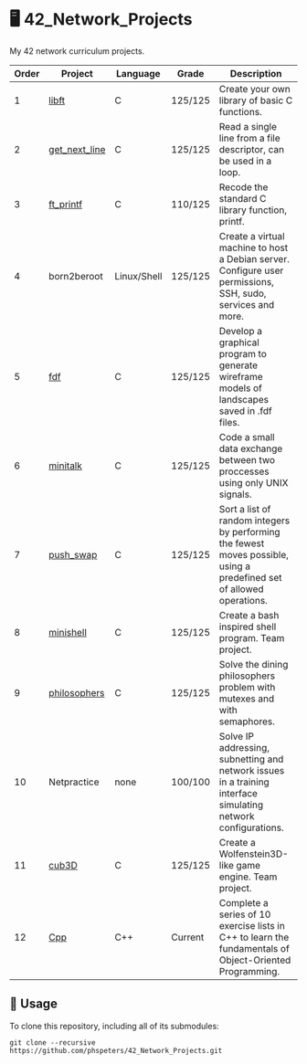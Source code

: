 # 🖥️ 42_Network_Projects

My 42 network curriculum projects.

|	Order	| Project       												                          |	Language	  |	Grade	  |	Description																											                                                        	|
|-------|-----------------------------------------------------------------|-------------|---------|---------------------------------------------------------------------------------------------------------------------------|
|	1		  |	[libft](https://github.com/phspeters/libft)					            |	C			      |	125/125	|	Create your own library of basic C functions.														                                        					|
|	2		  |	[get_next_line](https://github.com/phspeters/get_next_line)	    |	C			      |	125/125	| Read a single line from a file descriptor, can be used in a loop.							                														|
|	3		  |	[ft_printf](https://github.com/phspeters/ft_printf)			        |	C			      |	110/125	|	Recode the standard C library function, printf.													                                                  |
|	4		  |	born2beroot													                            |	Linux/Shell	|	125/125	|	Create a virtual machine to host a Debian server. Configure user permissions, SSH, sudo, services and more.			        	|
|	5		  |	[fdf](https://github.com/phspeters/fdf)						              |	C			      |	125/125	|	Develop a graphical program to generate wireframe models of landscapes saved in .fdf files.				                				|
|	6		  |	[minitalk](https://github.com/phspeters/minitalk)			          |	C			      |	125/125	|	Code a small data exchange between two proccesses using only UNIX signals.										                        		|
|	7		  |	[push_swap](https://github.com/phspeters/push_swap)			        |	C			      |	125/125	|	Sort a list of random integers by performing the fewest moves possible, using a predefined set of allowed operations.	    |
|	8		  |	[minishell](https://github.com/phspeters/minishell)			        |	C			      |	125/125	|	Create a bash inspired shell program. Team project.																	                                     	|
|	9		  |	[philosophers](https://github.com/phspeters/philosophers)	      |	C			      |	125/125	|	Solve the dining philosophers problem with mutexes and with semaphores.													                          |
|	10	  |	Netpractice													                            |	none		    |	100/100	|	Solve IP addressing, subnetting and network issues in a training interface simulating network configurations.			        |
|	11	  |	[cub3D](https://github.com/phspeters/cub3D)					            |	C			      |	125/125	|	Create a Wolfenstein3D-like game engine. Team project.																	                                  |
|	12	  |	[Cpp](https://github.com/phspeters/cpp)						              |	C++			    |	Current |	Complete a series of 10 exercise lists in C++ to learn the fundamentals of Object-Oriented Programming.				          	|

## 🧬 Usage

To clone this repository, including all of its submodules:

```shell
git clone --recursive https://github.com/phspeters/42_Network_Projects.git
```
